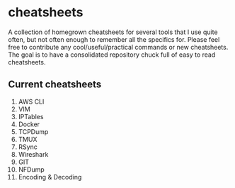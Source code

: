 # cheatsheets
A collection of homegrown cheatsheets for several tools that I use quite often, but not often enough to remember all the specifics for.
Please feel free to contribute any cool/useful/practical commands or new cheatsheets. The goal is to have a consolidated repository 
chuck full of easy to read cheatsheets. 

## Current cheatsheets
1. AWS CLI
2. VIM
3. IPTables
4. Docker
5. TCPDump
6. TMUX
7. RSync
8. Wireshark
9. GIT
10. NFDump
11. Encoding & Decoding
